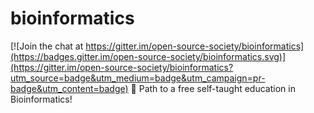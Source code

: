 # bioinformatics

[![Join the chat at https://gitter.im/open-source-society/bioinformatics](https://badges.gitter.im/open-source-society/bioinformatics.svg)](https://gitter.im/open-source-society/bioinformatics?utm_source=badge&utm_medium=badge&utm_campaign=pr-badge&utm_content=badge)
:microscope: Path to a free self-taught education in Bioinformatics!
